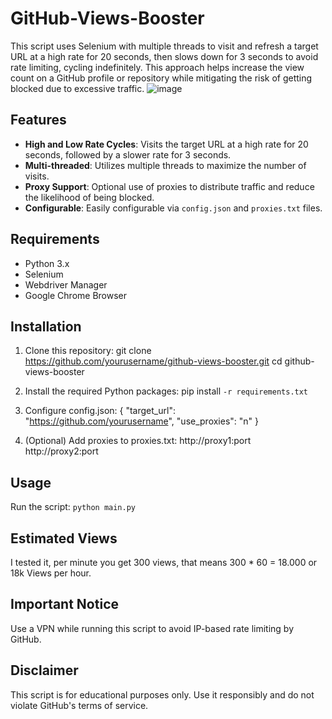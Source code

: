 # GitHub-Views-Booster

This script uses Selenium with multiple threads to visit and refresh a target URL at a high rate for 20 seconds, then slows down for 3 seconds to avoid rate limiting, cycling indefinitely. This approach helps increase the view count on a GitHub profile or repository while mitigating the risk of getting blocked due to excessive traffic.
![image](https://github.com/user-attachments/assets/2f66fb7e-b484-4d14-9469-108d3b3c932a)

## Features

- **High and Low Rate Cycles**: Visits the target URL at a high rate for 20 seconds, followed by a slower rate for 3 seconds.
- **Multi-threaded**: Utilizes multiple threads to maximize the number of visits.
- **Proxy Support**: Optional use of proxies to distribute traffic and reduce the likelihood of being blocked.
- **Configurable**: Easily configurable via `config.json` and `proxies.txt` files.

## Requirements

- Python 3.x
- Selenium
- Webdriver Manager
- Google Chrome Browser

## Installation

1. Clone this repository:
git clone https://github.com/yourusername/github-views-booster.git
cd github-views-booster

2. Install the required Python packages:
pip install `-r requirements.txt`

3. Configure config.json:
{
  "target_url": "https://github.com/yourusername",
  "use_proxies": "n"
}

4. (Optional) Add proxies to proxies.txt:
http://proxy1:port
http://proxy2:port

## Usage
Run the script:
```python main.py```

## Estimated Views

I tested it, per minute you get 300 views, that means 300 * 60 = 18.000 or 18k Views per hour.

## Important Notice

Use a VPN while running this script to avoid IP-based rate limiting by GitHub.

## Disclaimer

This script is for educational purposes only. Use it responsibly and do not violate GitHub's terms of service.
